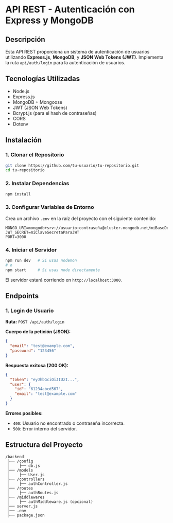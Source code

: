 # API REST - Autenticación con Express y MongoDB

## Descripción
Esta API REST proporciona un sistema de autenticación de usuarios utilizando **Express.js**, **MongoDB**, y **JSON Web Tokens (JWT)**. Implementa la ruta `api/auth/login` para la autenticación de usuarios.

## Tecnologías Utilizadas
- Node.js
- Express.js
- MongoDB + Mongoose
- JWT (JSON Web Tokens)
- Bcrypt.js (para el hash de contraseñas)
- CORS
- Dotenv

## Instalación
### 1. Clonar el Repositorio
```sh
git clone https://github.com/tu-usuario/tu-repositorio.git
cd tu-repositorio
```

### 2. Instalar Dependencias
```sh
npm install
```

### 3. Configurar Variables de Entorno
Crea un archivo `.env` en la raíz del proyecto con el siguiente contenido:
```env
MONGO_URI=mongodb+srv://usuario:contraseña@cluster.mongodb.net/miBaseDeDatos
JWT_SECRET=miClaveSecretaParaJWT
PORT=3000
```

### 4. Iniciar el Servidor
```sh
npm run dev   # Si usas nodemon
# o
npm start     # Si usas node directamente
```

El servidor estará corriendo en `http://localhost:3000`.

## Endpoints

### **1. Login de Usuario**
**Ruta:** `POST /api/auth/login`

**Cuerpo de la petición (JSON):**
```json
{
  "email": "test@example.com",
  "password": "123456"
}
```

**Respuesta exitosa (200 OK):**
```json
{
  "token": "eyJhbGciOiJIUzI...",
  "user": {
    "id": "61234abcd567",
    "email": "test@example.com"
  }
}
```

**Errores posibles:**
- `400`: Usuario no encontrado o contraseña incorrecta.
- `500`: Error interno del servidor.

## Estructura del Proyecto
```
/backend
 ├── /config
 │    ├── db.js
 ├── /models
 │    ├── User.js
 ├── /controllers
 │    ├── authController.js
 ├── /routes
 │    ├── authRoutes.js
 ├── /middlewares
 │    ├── authMiddleware.js (opcional)
 ├── server.js
 ├── .env
 ├── package.json
```



